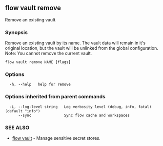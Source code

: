## flow vault remove

Remove an existing vault.

### Synopsis

Remove an existing vault by its name. The vault data will remain in it's original location, but the vault will be unlinked from the global configuration.
Note: You cannot remove the current vault.

```
flow vault remove NAME [flags]
```

### Options

```
  -h, --help   help for remove
```

### Options inherited from parent commands

```
  -L, --log-level string   Log verbosity level (debug, info, fatal) (default "info")
      --sync               Sync flow cache and workspaces
```

### SEE ALSO

* [flow vault](flow_vault.md)	 - Manage sensitive secret stores.

